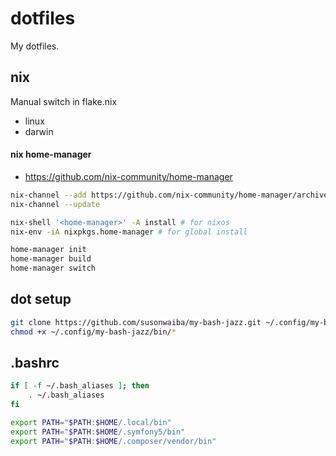 # dotfiles

My dotfiles.

## nix

Manual switch in flake.nix

- linux
- darwin

#### nix home-manager

- https://github.com/nix-community/home-manager

```bash
nix-channel --add https://github.com/nix-community/home-manager/archive/master.tar.gz home-manager
nix-channel --update

nix-shell '<home-manager>' -A install # for nixos
nix-env -iA nixpkgs.home-manager # for global install

home-manager init
home-manager build
home-manager switch
```

## dot setup

```bash
git clone https://github.com/susonwaiba/my-bash-jazz.git ~/.config/my-bash-jazz
chmod +x ~/.config/my-bash-jazz/bin/*
```

## .bashrc

```bash
if [ -f ~/.bash_aliases ]; then
    . ~/.bash_aliases
fi

export PATH="$PATH:$HOME/.local/bin"
export PATH="$PATH:$HOME/.symfony5/bin"
export PATH="$PATH:$HOME/.composer/vendor/bin"
```
